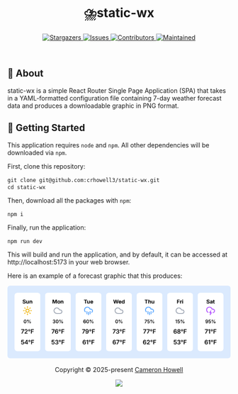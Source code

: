 <h1 align="center">
  <img
    src="https://raw.githubusercontent.com/catppuccin/catppuccin/main/assets/misc/transparent.png"
    height="30"
    width="0px"
  />
   ⛈️static-wx
  <img
    src="https://raw.githubusercontent.com/catppuccin/catppuccin/main/assets/misc/transparent.png"
    height="30"
    width="0px"
  />
</h1>

<p align="center">
  <a href="https://github.com/crhowell3/static-wx/stargazers">
    <img
      alt="Stargazers"
      src="https://img.shields.io/github/stars/crhowell3/static-wx?style=for-the-badge&logo=starship&color=b16286&logoColor=d9e0ee&labelColor=282a36"
    />
  </a>
  <a href="https://github.com/crhowell3/static-wx/issues">
    <img
      alt="Issues"
      src="https://img.shields.io/github/issues/crhowell3/static-wx?style=for-the-badge&logo=gitbook&color=d79921&logoColor=d9e0ee&labelColor=282a36"
    />
  </a>
  <a href="https://github.com/crhowell3/static-wx/contributors">
    <img
      alt="Contributors"
      src="https://img.shields.io/github/contributors/crhowell3/static-wx?style=for-the-badge&logo=opensourceinitiative&color=689d6a&logoColor=d9e0ee&labelColor=282a36"
    />
  </a>
  <a href="#">
    <img
      alt="Maintained"
      src="https://img.shields.io/maintenance/yes/2025?style=for-the-badge&color=98971a&labelColor=282a36"
    />
  </a>
</p>

&nbsp;

## 💭 About

static-wx is a simple React Router Single Page Application (SPA) that takes in
a YAML-formatted configuration file containing 7-day weather forecast data and
produces a downloadable graphic in PNG format.

## 🔰 Getting Started

This application requires `node` and `npm`. All other dependencies will be
downloaded via `npm`.

First, clone this repository:

```shell
git clone git@github.com:crhowell3/static-wx.git
cd static-wx
```

Then, download all the packages with `npm`:

```shell
npm i
```

Finally, run the application:

```shell
npm run dev
```

This will build and run the application, and by default, it can be accessed at
http://localhost:5173 in your web browser.

Here is an example of a forecast graphic that this produces:

<p align="center">
  <img src="assets/images/wx-forecast.png" />
</p>

<p align="center">
  Copyright &copy; 2025-present
  <a href="https://github.com/crhowell3" target="_blank">Cameron Howell</a>
</p>
<p align="center">
  <a href="https://github.com/crhowell3/static-wx/blob/main/LICENSE"
    ><img
      src="https://img.shields.io/static/v1.svg?style=for-the-badge&label=License&message=MIT&logoColor=d9e0ee&colorA=282a36&colorB=b16286"
  /></a>
</p>